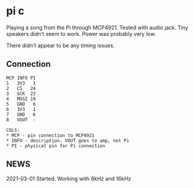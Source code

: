 # pi c

Playing a song from the Pi through MCP4921. Tested with audio jack. Tiny speakers didn't
seem to work. Power was probably very low.

There didn't appear to be any timing issues.


## Connection

```
MCP INFO PI
1   3V3   1
2   CS   24
3   SCK  23
4   MOSI 19
5   GND   6
6   3V3   1
7   GND   6
8   VOUT  -

COLS:
* MCP - pin connection to MCP4921
* INFO - description. VOUT goes to amp, not Pi
* PI - physical pin for Pi connection
```

## NEWS

2021-03-01 Started. Working with 8kHz and 16kHz

